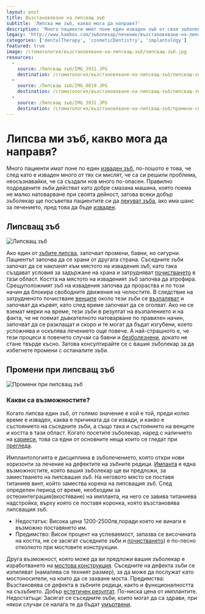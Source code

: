 ```yaml
---
layout: post
title: Възстановяване на липсващ зъб
subtitle: 'Липсва ми зъб, какво мога да направя?'
description: 'Много пациенти имат поне един изваден зъб от своя зъболекар, и си мислят, че изваждайки го са си решили проблема, но въсъщност те не знаят, че с изваждането на зъба са създали нов много по опасен.'
legacy: 'http://www.kambov.com/зъболекар/лечение/възстановяване-на-липсващ-зъб.html'
categories: ['dentalTherapy', 'cosmeticDentistry', 'implantology']
featured: true
image: /стоматология/възстановяване-на-липсващ-зъб/липсващ-зъб.jpg
resources:
  -
    source: /Липсващ зъб/IMG_3931.JPG
    destination: /стоматология/възстановяване-на-липсващ-зъб/липсващ-зъб.jpg
  -
    source: /Липсващ зъб/IMG_0819.JPG
    destination: /стоматология/възстановяване-на-липсващ-зъб/липсващ-зъб-в-устата.jpg
  -
    source: /Липсващ зъб/IMG_3931.JPG
    destination: /стоматология/възстановяване-на-липсващ-зъб/промени-съпътсващи-липсващ-зъб.jpg
---
```

# Липсва ми зъб, какво мога да направя?

Mного пациенти имат поне по един [изваден зъб](../стоматология/мъдрец.html "Трябва ли да се извади мъдреца?"), по-лошото е това, че след като е изваден много от тях си мислят, че са си решили проблема, неосъзнавайки, че са създали нов много по-опасен. Правилно подредените зъби действат като добре смазана машина, която поема не малко натоварване при своята дейност, затова всеки добър зъболекар ще посъветва пациентите си да [лекуват зъба](../стоматология/лечение-на-коренови-канали.html "Лечение на коренови канали на зъб"), ако има шанс за лечението, пред това да бъде [изваден](../зъболекар/услуги/вадене-на-зъб.html "Вадене на зъб"). 

## Липсващ зъб
![Липсващ зъб](възстановяване-на-липсващ-зъб/липсващ-зъб-в-устата.jpg)

Ако един от [зъбите липсва](../стоматология/адхезивен-мост.html "Възстановяване на преден липсващ зъб с адхезивен мост"), започват промени, бавни, но сигурни. Пациентът започва да се храни от другата страна. Съседните зъби започат да се накланят към мястото на извадения зъб, като така създават условия за задържане на храна и затрудняват [почистването](../стоматология/четка-за-зъби.html "Почистване на зъби с обикновенна или електрическачетка за зъби")  в тази област. Костта на мястото на изваденият зъб започва да атрофира. Срещуположният зъб на извадения започва да прораства и по този начин да блокира свободните движения на челюстите. В следствие на затрудненото почистване [венците](../зъболекар/услуги/лечение-на-венци.html "Лечение на венци") около тези зъби се [възпаляват](../стоматология/как-да-се-справим-с-пародонтозата.html "Лечение на възпалени венци") и започват да кървят, като след време започват да се оголват. Ако не се вземат мерки на време, тези зъби в резултат на възпалението и на факта, че не поемат дъвкателното натоварване по правилен начин, започват да се разклащат и скоро и те могат да бъдат изгубени, което усложнява и оскъпява лечението още повече. А най-страшното е, че тези процеси в повечето случаи са бавни и [безболезнени](../стоматология/зъболекар-страх-болка.html "Безболезнено зъболечение"), докато не стане твърде късно. Затова консултирайте се с вашия зъболекар за да избегнете промени с останалите зъби. 

## Промени при липсващ зъб
![Промени при липсващ зъб](възстановяване-на-липсващ-зъб/промени-съпътсващи-липсващ-зъб.jpg)

### Какви са възможностите?

Когато липсва един зъб, от голямо значение е кой е той, преди колко време е изваден, каква е причината да се извади, и какво е състоянието на съседните зъби, а също така и състоянието на венците и костта в тази област. Когато посетите зъболекар, наред с наличието на [кариеси](../стоматология/малък-кариес.html "Лечение на малък кариес"), това са едни от основните неща които се гледат при [прегледа](../зъболекар/стоматологична-профилактика.html "Преглед и профилактика на зъби").

Имплантологията е дисциплина в зъболечението, която откри нови хоризонти за лечение на дефектите на зъбните редици. [Импанта](../зъболекар/услуги/зъбни-импланти.html "Поставяне на зъбен имплант") е една възможностите, която вашия зъболекар ще ви предложи, за заместването на липсвашия зъб. На неговото място се поставя титаниев винт, който замества корена на липсващия зъб. След определен период от време, необходим за остеоинтеграция(вкостяване) на импланта, на него се завива титаниева надстройка, върху която се поставя коронка, която възстановява липсващия зъб. 

- Недостатък: Висока цена 1200-2500лв,поради което не винаги е възможно поставянето им. 
- Предимство: Висок процент на успеваемост, запазва се височината на костта, не се засягат съседните зъби и [почистването](../стоматология/почистване-на-зъбен-камък.html "Почистване на зъбен камък")) е по-лесно отколкото при мостовите конструкции.

Друга възможност, която може да ви предложи вашия зъболекар е изработването на [мостова конструкция](../зъболекар/услуги/коронки-и-мостове.html "Поставяне на коронка и мост"). Съседните на дефекта зъби се изпиляват (намалява се техният размер), за да може да послужат като мостоносители, на които да се захване моста. Предимства: Възстановява се дефекта в зъбните редици, както и функционалността на съзъбието. Добър [естетичен резултат](../зъболекар/естетична-стоматология.html "Зъболекарски услуги с добър естетичен резултат"). По-ниска цена от имплантите. Недостатъци: Засягат се съседните зъби, които могат да са здрави, при някои случаи се налага те да бъдат [умъртвени](../стоматология/болка-във-вече-умъртвен-зъб.html "Болка във вече умъртвен зъб").
